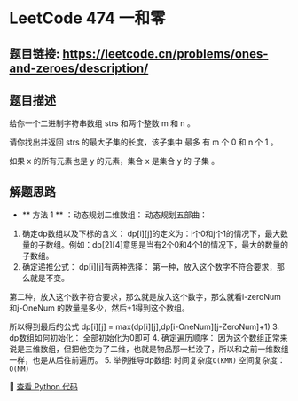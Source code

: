 # LeetCode 474 一和零

## 题目链接: https://leetcode.cn/problems/ones-and-zeroes/description/

## 题目描述
给你一个二进制字符串数组 strs 和两个整数 m 和 n 。

请你找出并返回 strs 的最大子集的长度，该子集中 最多 有 m 个 0 和 n 个 1 。

如果 x 的所有元素也是 y 的元素，集合 x 是集合 y 的 子集 。

## 解题思路
- ** 方法 1 ** ：动态规划二维数组：
动态规划五部曲：
1. 确定dp数组以及下标的含义：
dp[i][j]的定义为：i个0和j个1的情况下，最大数量的子数组。例如：dp[2][4]意思是当有2个0和4个1的情况下，最大的数量的子数组。
2. 确定递推公式：
dp[i][j]有两种选择：
第一种，放入这个数字不符合要求，那么就是不变。

第二种，放入这个数字符合要求，那么就是放入这个数字，那么就看i-zeroNum 和j-OneNum 的数量是多少，然后+1得到这个数组。

所以得到最后的公式
dp[i][j] = max(dp[i][j],dp[i-OneNum][j-ZeroNum]+1)
3. dp数组如何初始化：
全部初始化为0即可
4. 确定遍历顺序：
因为这个数组正常来说是三维数组，但把他变为了二维，也就是物品那一栏没了，所以和之前一维数组一样，也是从后往前遍历。
5. 举例推导dp数组:
时间复杂度`O(KMN)` 
空间复杂度：`O(NM)` 

📌 [查看 Python 代码](../solutions/python/No_474_一和零.py)